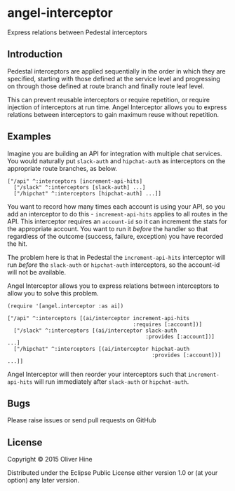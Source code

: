 # angel-interceptor

Express relations between Pedestal interceptors

## Introduction

Pedestal interceptors are applied sequentially in the order in which they are specified, starting with
those defined at the service level and progressing on through those defined at route branch and finally route leaf level.

This can prevent reusable interceptors or require repetition, or require injection of interceptors at run time.
Angel Interceptor allows you to express relations between interceptors to gain maximum reuse without repetition.

## Examples

Imagine you are building an API for integration with multiple chat services.
You would naturally put `slack-auth` and `hipchat-auth` as interceptors on the appropriate route branches, as below.

```
["/api" ^:interceptors [increment-api-hits]
  ["/slack" ^:interceptors [slack-auth] ...]
  ["/hipchat" ^:interceptors [hipchat-auth] ...]]
```

You want to record how many times each account is using your API, so you add an interceptor to do this - `increment-api-hits` applies to all routes in the API.
This interceptor requires an `account-id` so it can increment the stats for the appropriate account.
You want to run it *before* the handler so that regardless of the outcome (success, failure, exception) you have recorded the hit.

The problem here is that in Pedestal the `increment-api-hits` interceptor will run *before* the `slack-auth` or `hipchat-auth` interceptors, so the account-id will not be available.

Angel Interceptor allows you to express relations between interceptors to allow you to solve this problem.

```
(require '[angel.interceptor :as ai])

["/api" ^:interceptors [(ai/interceptor increment-api-hits
                                        :requires [:account])]
  ["/slack" ^:interceptors [(ai/interceptor slack-auth
                                            :provides [:account])] ...]
  ["/hipchat" ^:interceptors [(ai/interceptor hipchat-auth
                                              :provides [:account])] ...]]
```

Angel Interceptor will then reorder your interceptors such that `increment-api-hits` will run immediately after `slack-auth` or `hipchat-auth`.

## Bugs

Please raise issues or send pull requests on GitHub

## License

Copyright © 2015 Oliver Hine

Distributed under the Eclipse Public License either version 1.0 or (at
your option) any later version.
